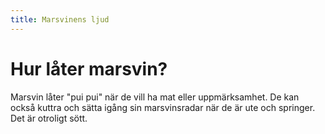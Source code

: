```yaml
---
title: Marsvinens ljud
---
```


# Hur låter marsvin?

Marsvin låter "pui pui" när de vill ha mat eller uppmärksamhet. De kan också kuttra och sätta igång sin marsvinsradar när de är ute och springer. Det är otroligt sött.
